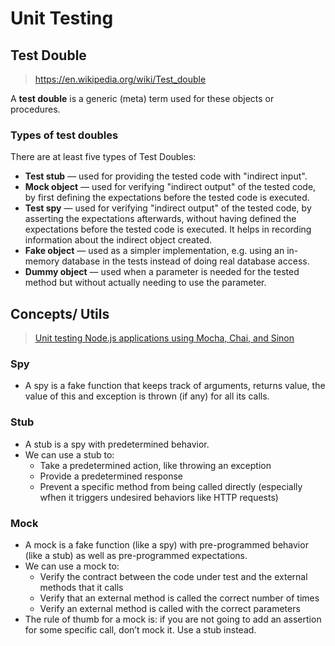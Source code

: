 # Unit Testing

## Test Double

> <https://en.wikipedia.org/wiki/Test_double>

A **test double** is a generic (meta) term used for these objects or procedures.

### Types of test doubles

There are at least five types of Test Doubles:

- **Test stub** — used for providing the tested code with "indirect input".
- **Mock object** — used for verifying "indirect output" of the tested code, by
  first defining the expectations before the tested code is executed.
- **Test spy** — used for verifying "indirect output" of the tested code, by
  asserting the expectations afterwards, without having defined the
  expectations before the tested code is executed. It helps in recording
  information about the indirect object created.
- **Fake object** — used as a simpler implementation, e.g. using an in-memory
  database in the tests instead of doing real database access.
- **Dummy object** — used when a parameter is needed for the tested method but
  without actually needing to use the parameter.

## Concepts/ Utils

[logrocket]: <https://blog.logrocket.com/unit-testing-node-js-applications-using-mocha-chai-and-sinon/>

> [Unit testing Node.js applications using Mocha, Chai, and Sinon][logrocket]

### Spy

- A spy is a fake function that keeps track of arguments, returns value, the
  value of this and exception is thrown (if any) for all its calls.

### Stub

- A stub is a spy with predetermined behavior.
- We can use a stub to:
  - Take a predetermined action, like throwing an exception
  - Provide a predetermined response
  - Prevent a specific method from being called directly (especially wfhen it
    triggers undesired behaviors like HTTP requests)

### Mock

- A mock is a fake function (like a spy) with pre-programmed behavior (like a
  stub) as well as pre-programmed expectations.
- We can use a mock to:
  - Verify the contract between the code under test and the external methods
    that it calls
  - Verify that an external method is called the correct number of times
  - Verify an external method is called with the correct parameters
- The rule of thumb for a mock is: if you are not going to add an assertion for
  some specific call, don’t mock it. Use a stub instead.
